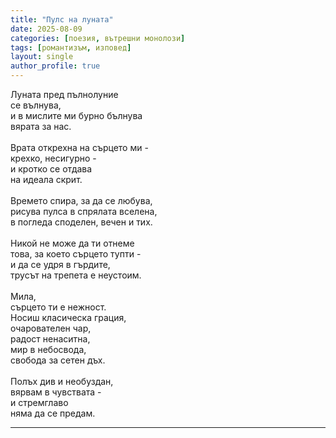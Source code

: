 ```yaml
---
title: "Пулс на луната"
date: 2025-08-09
categories: [поезия, вътрешни монолози]
tags: [романтизъм, изповед]
layout: single
author_profile: true
---
```


<div class="poem3">

Луната пред пълнолуние <br/>
се вълнува, <br/>
и в мислите ми бурно бълнува <br/>
вярата за нас. <br/>
<br/>
Врата открехна на сърцето ми - <br/>
крехко, несигурно - <br/>
и кротко се отдава <br/>
на идеала скрит. <br/>
 <br/>
Времето спира, за да се любува, <br/>
рисува пулса в спрялата вселена, <br/>
в погледа споделен, вечен и тих. <br/>
 <br/>
Никой не може да ти отнеме  <br/>
това, за което сърцето тупти - <br/>
и да се удря в гърдите, <br/>
трусът на трепета е неустоим. <br/>
 <br/>
Мила,  <br/>
сърцето ти e нежност. <br/>
Носиш класическа грация, <br/>
очарователен чар, <br/>
радост ненаситна, <br/>
мир в небосвода, <br/>
свобода за сетен дъх. <br/>
<br/>
Полъх див и необуздан, <br/>
вярвам в чувствата - <br/>
и стремглаво  <br/>
няма да се предам.
<hr/>
</div>